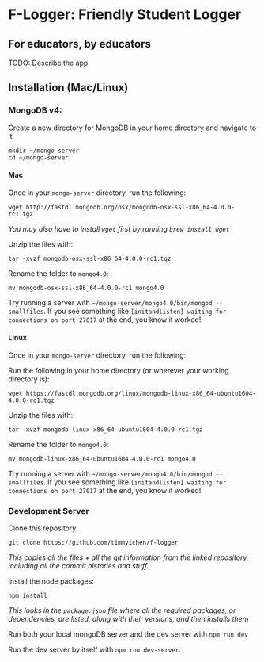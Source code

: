 # F-Logger: Friendly Student Logger
## For educators, by educators

TODO: Describe the app

## Installation (Mac/Linux)

### MongoDB v4:


Create a new directory for MongoDB in your home directory and navigate to it
```
mkdir ~/mongo-server
cd ~/mongo-server
```

#### Mac

Once in your `mongo-server` directory, run the following:

```
wget http://fastdl.mongodb.org/osx/mongodb-osx-ssl-x86_64-4.0.0-rc1.tgz
```
*You may also have to install `wget` first by running `brew install wget`*

Unzip the files with:

```
tar -xvzf mongodb-osx-ssl-x86_64-4.0.0-rc1.tgz
```

Rename the folder to `mongo4.0`:

```
mv mongodb-osx-ssl-x86_64-4.0.0-rc1 mongo4.0
```

Try running a server with `~/mongo-server/mongo4.0/bin/mongod --smallfiles`.  If you see something like `[initandlisten] waiting for connections on port 27017` at the end, you know it worked!

#### Linux

Once in your `mongo-server` directory, run the following:

Run the following in your home directory (or wherever your working directory is):

```
wget https://fastdl.mongodb.org/linux/mongodb-linux-x86_64-ubuntu1604-4.0.0-rc1.tgz
```

Unzip the files with:

```
tar -xvzf mongodb-linux-x86_64-ubuntu1604-4.0.0-rc1.tgz
```

Rename the folder to `mongo4.0`:

```
mv mongodb-linux-x86_64-ubuntu1604-4.0.0-rc1 mongo4.0
```

Try running a server with `~/mongo-server/mongo4.0/bin/mongod --smallfiles`.  If you see something like `[initandlisten] waiting for connections on port 27017` at the end, you know it worked!

### Development Server

Clone this repository:

```
git clone https://github.com/timmyichen/f-logger
```
*This copies all the files + all the git information from the linked repository, including all the commit histories and stuff.*

Install the node packages:

```
npm install
```
*This looks in the `package.json` file where all the required packages, or dependencies, are listed, along with their versions, and then installs them*

Run both your local mongoDB server and the dev server with `npm run dev`

Run the dev server by itself with `npm run dev-server`.
